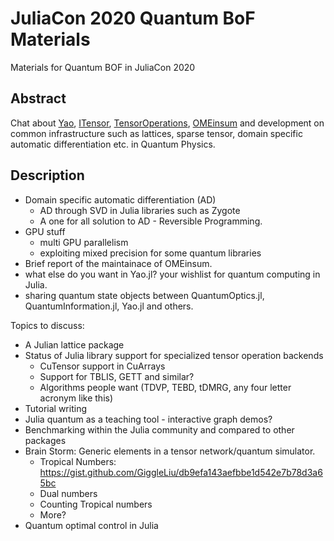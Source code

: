 # JuliaCon 2020 Quantum BoF Materials
Materials for Quantum BOF in JuliaCon 2020

## Abstract

Chat about [Yao](http://yaoquantum.org/), [ITensor](https://github.com/ITensor/ITensors.jl), [TensorOperations](https://github.com/Jutho/TensorOperations.jl), [OMEinsum](https://github.com/under-Peter/OMEinsum.jl) and development on common infrastructure such as lattices, sparse tensor, domain specific automatic differentiation etc. in Quantum Physics.

## Description

- Domain specific automatic differentiation (AD)
  * AD through SVD in Julia libraries such as Zygote
  * A one for all solution to AD - Reversible Programming.
- GPU stuff
  * multi GPU parallelism
  * exploiting mixed precision for some quantum libraries
- Brief report of the maintainace of OMEinsum.
- what else do you want in Yao.jl? your wishlist for quantum computing in Julia.
- sharing quantum state objects between QuantumOptics.jl, QuantumInformation.jl, Yao.jl and others.


Topics to discuss:

- A Julian lattice package
- Status of Julia library support for specialized tensor operation backends
  * CuTensor support in CuArrays
  * Support for TBLIS, GETT and similar?
  * Algorithms people want (TDVP, TEBD, tDMRG, any four letter acronym like this)
- Tutorial writing
- Julia quantum as a teaching tool - interactive graph demos?
- Benchmarking within the Julia community and compared to other packages
- Brain Storm: Generic elements in a tensor network/quantum simulator.
  * Tropical Numbers: https://gist.github.com/GiggleLiu/db9efa143aefbbe1d542e7b78d3a65bc
  * Dual numbers
  * Counting Tropical numbers
  * More?
- Quantum optimal control in Julia

